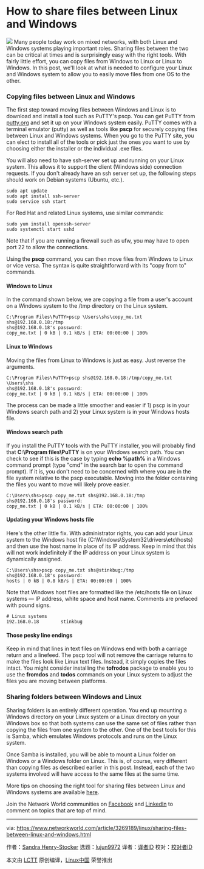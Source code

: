 How to share files between Linux and Windows
======

![](https://images.idgesg.net/images/article/2018/04/cats-eating-100755724-large.jpg)
Many people today work on mixed networks, with both Linux and Windows systems playing important roles. Sharing files between the two can be critical at times and is surprisingly easy with the right tools. With fairly little effort, you can copy files from Windows to Linux or Linux to Windows. In this post, we'll look at what is needed to configure your Linux and Windows system to allow you to easily move files from one OS to the other.

### Copying files between Linux and Windows

The first step toward moving files between Windows and Linux is to download and install a tool such as PuTTY's pscp. You can get PuTTY from [putty.org][1] and set it up on your Windows system easily. PuTTY comes with a terminal emulator (putty) as well as tools like **pscp** for securely copying files between Linux and Windows systems. When you go to the PuTTY site, you can elect to install all of the tools or pick just the ones you want to use by choosing either the installer or the individual .exe files.

You will also need to have ssh-server set up and running on your Linux system. This allows it to support the client (Windows side) connection requests. If you don't already have an ssh server set up, the following steps should work on Debian systems (Ubuntu, etc.).
```
sudo apt update
sudo apt install ssh-server
sudo service ssh start

```

For Red Hat and related Linux systems, use similar commands:
```
sudo yum install openssh-server
sudo systemctl start sshd

```

Note that if you are running a firewall such as ufw, you may have to open port 22 to allow the connections.

Using the **pscp** command, you can then move files from Windows to Linux or vice versa. The syntax is quite straightforward with its  "copy from to" commands.

#### Windows to Linux

In the command shown below, we are copying a file from a user's account on a Windows system to the /tmp directory on the Linux system.
```
C:\Program Files\PuTTY>pscp \Users\shs\copy_me.txt shs@192.168.0.18:/tmp
shs@192.168.0.18's password:
copy_me.txt | 0 kB | 0.1 kB/s | ETA: 00:00:00 | 100%

```

#### Linux to Windows

Moving the files from Linux to Windows is just as easy. Just reverse the arguments.
```
C:\Program Files\PuTTY>pscp shs@192.168.0.18:/tmp/copy_me.txt \Users\shs
shs@192.168.0.18's password:
copy_me.txt | 0 kB | 0.1 kB/s | ETA: 00:00:00 | 100%

```

The process can be made a little smoother and easier if 1) pscp is in your Windows search path and 2) your Linux system is in your Windows hosts file.

#### Windows search path

If you install the PuTTY tools with the PuTTY installer, you will probably find that **C:\Program files\PuTTY** is on your Windows search path. You can check to see if this is the case by typing **echo %path%** in a Windows command prompt (type  "cmd" in the search bar to open the command prompt). If it is, you don't need to be concerned with where you are in the file system relative to the pscp executable. Moving into the folder containing the files you want to move will likely prove easier.
```
C:\Users\shs>pscp copy_me.txt shs@192.168.0.18:/tmp
shs@192.168.0.18's password:
copy_me.txt | 0 kB | 0.1 kB/s | ETA: 00:00:00 | 100%

```

#### Updating your Windows hosts file

Here's the other little fix. With administrator rights, you can add your Linux system to the Windows host file (C:\Windows\System32\drivers\etc\hosts) and then use the host name in place of its IP address. Keep in mind that this will not work indefinitely if the IP address on your Linux system is dynamically assigned.
```
C:\Users\shs>pscp copy_me.txt shs@stinkbug:/tmp
shs@192.168.0.18's password:
hosts | 0 kB | 0.8 kB/s | ETA: 00:00:00 | 100%

```

Note that Windows host files are formatted like the /etc/hosts file on Linux systems — IP address, white space and host name. Comments are prefaced with pound signs.
```
# Linux systems
192.168.0.18        stinkbug

```

#### Those pesky line endings

Keep in mind that lines in text files on Windows end with both a carriage return and a linefeed. The pscp tool will not remove the carriage returns to make the files look like Linux text files. Instead, it simply copies the files intact. You might consider installing the **tofrodos** package to enable you to use the **fromdos** and **todos** commands on your Linux system to adjust the files you are moving between platforms.

### Sharing folders between Windows and Linux

Sharing folders is an entirely different operation. You end up mounting a Windows directory on your Linux system or a Linux directory on your Windows box so that both systems can use the same set of files rather than copying the files from one system to the other. One of the best tools for this is Samba, which emulates Windows protocols and runs on the Linux system.

Once Samba is installed, you will be able to mount a Linux folder on Windows or a Windows folder on Linux. This is, of course, very different than copying files as described earlier in this post. Instead, each of the two systems involved will have access to the same files at the same time.

More tips on choosing the right tool for sharing files between Linux and Windows systems are available [here][2].

Join the Network World communities on [Facebook][3] and [LinkedIn][4] to comment on topics that are top of mind.

--------------------------------------------------------------------------------

via: https://www.networkworld.com/article/3269189/linux/sharing-files-between-linux-and-windows.html

作者：[Sandra Henry-Stocker][a]
选题：[lujun9972](https://github.com/lujun9972)
译者：[译者ID](https://github.com/译者ID)
校对：[校对者ID](https://github.com/校对者ID)

本文由 [LCTT](https://github.com/LCTT/TranslateProject) 原创编译，[Linux中国](https://linux.cn/) 荣誉推出

[a]:https://www.networkworld.com/author/Sandra-Henry_Stocker/
[1]:https://www.putty.org
[2]:https://www.infoworld.com/article/2617683/linux/linux-moving-files-between-unix-and-windows-systems.html
[3]:https://www.facebook.com/NetworkWorld/
[4]:https://www.linkedin.com/company/network-world
